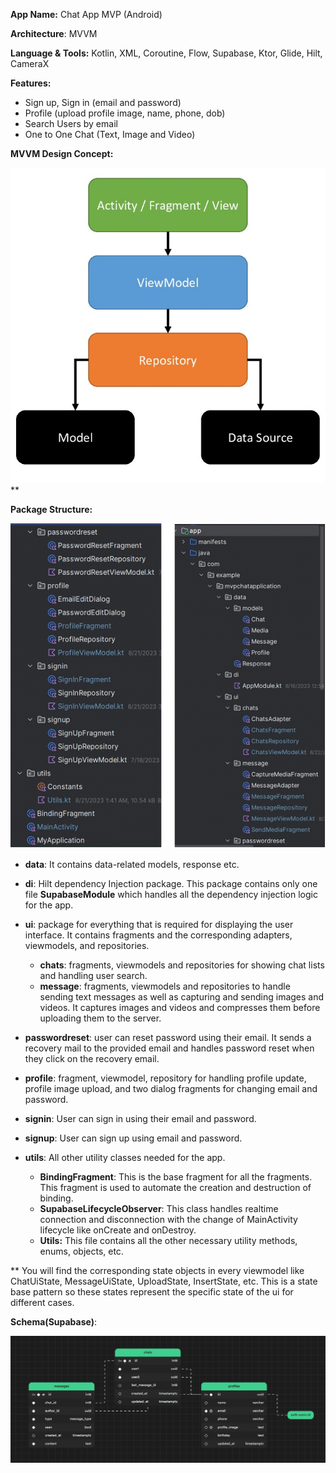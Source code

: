 **App Name:** Chat App MVP (Android) 

**Architecture**: MVVM 

**Language & Tools:** Kotlin, XML, Coroutine, Flow, Supabase, Ktor, Glide, Hilt, CameraX 

**Features:**  

- Sign up, Sign in (email and password)
- Profile (upload profile image, name, phone, dob) 
- Search Users by email 
- One to One Chat (Text, Image and Video) 



**MVVM Design Concept:** 


![](screenshots/mvvm-structure.png)** 


**Package Structure:** 


![](screenshots/package-structure.png)



- **data**:  It contains data-related models, response etc. 



- **di**: Hilt dependency Injection package. This package contains only one file **SupabaseModule** which handles all the dependency injection logic for the app.  



- **ui**: package for everything that is required for displaying the user interface. It contains fragments and the corresponding adapters, viewmodels, and repositories. 
  - **chats**: fragments, viewmodels and repositories for showing chat lists and handling user search. 
  - **message**: fragments, viewmodels and repositories to handle sending text messages as well as capturing and sending images and videos. It captures images and videos and compresses them before uploading them to the server. 



- **passwordreset**: user can reset password using their email. It sends a recovery mail to the provided email and handles password reset when they click on the recovery email. 
- **profile**: fragment, viewmodel, repository for handling profile update, profile image upload, and two dialog fragments for changing email and password. 
- **signin**: User can sign in using their email and password. 
- **signup**: User can sign up using email and password. 



- **utils**: All other utility classes needed for the app. 
  - **BindingFragment**: This is the base fragment for all the fragments. This fragment is used to automate the creation and destruction of binding. 
  - **SupabaseLifecycleObserver**: This class handles realtime connection and disconnection with the change of MainActivity lifecycle like onCreate and onDestroy. 
  - **Utils:** This file contains all the other necessary utility methods, enums, objects, etc. 

\*\* You will find the corresponding state objects in every viewmodel like ChatUiState, MessageUiState, UploadState, InsertState, etc. This is a state base pattern so these states represent the specific state of the ui for different cases. 


**Schema(Supabase)**: 

![](screenshots/schema.png)

